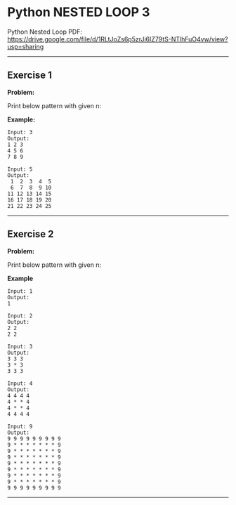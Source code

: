 # Python NESTED LOOP 3

Python Nested Loop PDF:
https://drive.google.com/file/d/1RLtJoZs6p5zrJi6IZ79tS-NTlhFuO4vw/view?usp=sharing


---

## Exercise 1

**Problem:**

Print below pattern with given n:

**Example:**

 	Input: 3
  	Output: 
	1 2 3
 	4 5 6
  	7 8 9
      
 	Input: 5
  	Output: 
	 1  2  3  4  5 
 	 6  7  8  9 10
  	11 12 13 14 15
   	16 17 18 19 20 
	21 22 23 24 25


---

## Exercise 2

**Problem:**

Print below pattern with given n:

**Example**

	Input: 1
 	Output:
	1

 	Input: 2
 	Output:
	2 2
 	2 2

   	Input: 3
 	Output:
	3 3 3
 	3 * 3
  	3 3 3

	Input: 4
 	Output:
	4 4 4 4
 	4 * * 4
  	4 * * 4
   	4 4 4 4

	Input: 9
 	Output:
	9 9 9 9 9 9 9 9 9 
 	9 * * * * * * * 9 
   	9 * * * * * * * 9 
	9 * * * * * * * 9
	9 * * * * * * * 9
	9 * * * * * * * 9
	9 * * * * * * * 9
	9 * * * * * * * 9
	9 9 9 9 9 9 9 9 9 

---
